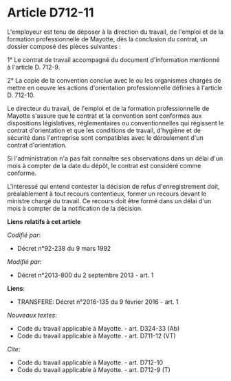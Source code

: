 # Article D712-11

L'employeur est tenu de déposer à la direction du travail, de l'emploi et de la formation professionnelle de Mayotte, dès la
conclusion du contrat, un dossier composé des pièces suivantes : 

1° Le contrat de travail accompagné du document d'information mentionné à l'article D. 712-9.

2° La copie de la convention conclue avec le ou les organismes chargés de mettre en oeuvre les actions d'orientation
professionnelle définies à l'article D. 712-10. 

Le directeur du travail, de l'emploi et de la formation professionnelle de Mayotte s'assure que le contrat et la convention
sont conformes aux dispositions législatives, réglementaires ou conventionnelles qui régissent le contrat d'orientation et
que les conditions de travail, d'hygiène et de sécurité dans l'entreprise sont compatibles avec le déroulement d'un contrat
d'orientation. 

Si l'administration n'a pas fait connaître ses observations dans un délai d'un mois à compter de la date du dépôt, le contrat
est considéré comme conforme. 

L'intéressé qui entend contester la décision de refus d'enregistrement doit, préalablement à tout recours contentieux, former
un recours devant le ministre chargé du travail. Ce recours doit être formé dans un délai d'un mois à compter de la
notification de la décision.

**Liens relatifs à cet article**

_Codifié par_:

  - Décret n°92-238 du 9 mars 1992

_Modifié par_:

  - Décret n°2013-800 du 2 septembre 2013 - art. 1

**Liens**:

  - TRANSFERE: Décret n°2016-135 du 9 février 2016 - art. 1

_Nouveaux textes_:

  - Code du travail applicable à Mayotte. - art. D324-33 (Ab)
  - Code du travail applicable à Mayotte. - art. D711-12 (VT)

_Cite_:

  - Code du travail applicable à Mayotte. - art. D712-10
  - Code du travail applicable à Mayotte. - art. D712-9 (T)
